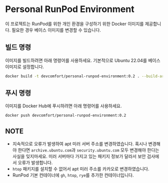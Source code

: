 # Personal RunPod Environment

이 프로젝트는 RunPod를 위한 개인 환경을 구성하기 위한 Docker 이미지를 제공합니다. 필요한 경우 베이스 이미지를 변경할 수 있습니다.

## 빌드 명령

이미지를 빌드하려면 아래 명령어를 사용하세요. 기본적으로 Ubuntu 22.04를 베이스 이미지로 설정합니다.

```bash
docker build -t devcomfort/personal-runpod-environment:0.2 . --build-arg BASE_IMAGE=ubuntu:22.04
```

## 푸시 명령

이미지를 Docker Hub에 푸시하려면 아래 명령어를 사용하세요.

```bash
docker push devcomfort/personal-runpod-environment:0.2
```

## NOTE

- 지속적으로 오류가 발생하여 apt 미러 서버 주소를 변경하였습니다. 혹시나 변경해야 한다면 `archive.ubuntu.com`과 `security.ubuntu.com` 모두 변경해야 한다는 사실을 잊지마세요.
  미러 서버마다 가지고 있는 패키지 정보가 달라서 보안 검사에서 오류가 발생합니다.
- `htop` 패키지를 설치할 수 없어서 apt 미러 주소를 카카오로 변경하였습니다.
-  RunPod 기본 컨테이너에 `gh`, `htop`, `rye`를 추가한 컨테이너입니다.